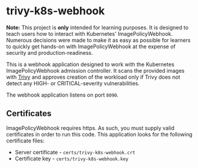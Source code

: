 # trivy-k8s-webhook

**Note:** This project is **only** intended for learning purposes. It is designed to teach users how to interact with Kubernetes' ImagePolicyWebhook. Numerous decisions were made to make it as easy as possible for learners to quickly get hands-on with ImagePolicyWebhook at the expense of security and production-readiness.

This is a webhook application designed to work with the Kubernetes ImagePolicyWebhook admission controller. It scans the provided images with [Trivy](https://github.com/aquasecurity/trivy) and approves creation of the workload only if Trivy does not detect any HIGH- or CRITICAL-severity vulnerabilities.

The webhook application listens on port `8090`.

## Certificates

ImagePolicyWebhook requires https. As such, you must supply valid certificates in order to run this code. This application looks for the following certificate files:

- Server certificate - `certs/trivy-k8s-webhook.crt`
- Certificate key - `certs/trivy-k8s-webhook.key`
